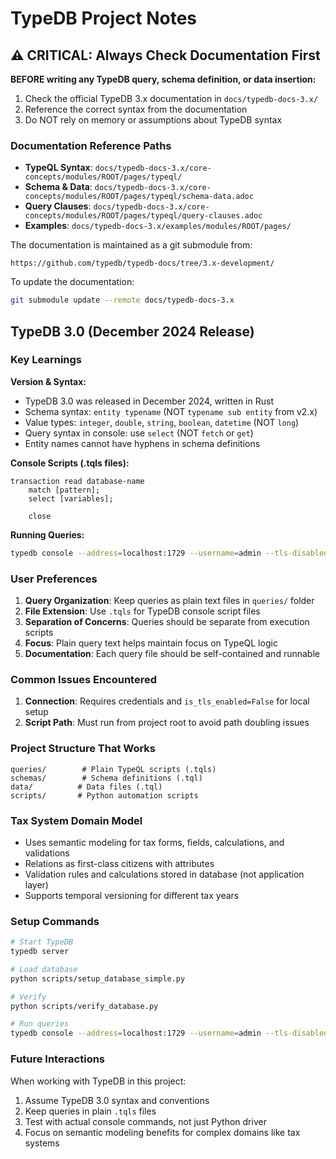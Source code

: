 # TypeDB Project Notes

## ⚠️ CRITICAL: Always Check Documentation First

**BEFORE writing any TypeDB query, schema definition, or data insertion:**
1. Check the official TypeDB 3.x documentation in `docs/typedb-docs-3.x/`
2. Reference the correct syntax from the documentation
3. Do NOT rely on memory or assumptions about TypeDB syntax

### Documentation Reference Paths
- **TypeQL Syntax**: `docs/typedb-docs-3.x/core-concepts/modules/ROOT/pages/typeql/`
- **Schema & Data**: `docs/typedb-docs-3.x/core-concepts/modules/ROOT/pages/typeql/schema-data.adoc`
- **Query Clauses**: `docs/typedb-docs-3.x/core-concepts/modules/ROOT/pages/typeql/query-clauses.adoc`
- **Examples**: `docs/typedb-docs-3.x/examples/modules/ROOT/pages/`

The documentation is maintained as a git submodule from:
```
https://github.com/typedb/typedb-docs/tree/3.x-development/
```

To update the documentation:
```bash
git submodule update --remote docs/typedb-docs-3.x
```

## TypeDB 3.0 (December 2024 Release)

### Key Learnings

**Version & Syntax:**
- TypeDB 3.0 was released in December 2024, written in Rust
- Schema syntax: `entity typename` (NOT `typename sub entity` from v2.x)
- Value types: `integer`, `double`, `string`, `boolean`, `datetime` (NOT `long`)
- Query syntax in console: use `select` (NOT `fetch` or `get`)
- Entity names cannot have hyphens in schema definitions

**Console Scripts (.tqls files):**
```typeql
transaction read database-name
    match [pattern];
    select [variables];
    
    close
```

**Running Queries:**
```bash
typedb console --address=localhost:1729 --username=admin --tls-disabled --password password --script=queries/file.tqls
```

### User Preferences

1. **Query Organization**: Keep queries as plain text files in `queries/` folder
2. **File Extension**: Use `.tqls` for TypeDB console script files
3. **Separation of Concerns**: Queries should be separate from execution scripts
4. **Focus**: Plain query text helps maintain focus on TypeQL logic
5. **Documentation**: Each query file should be self-contained and runnable

### Common Issues Encountered

1. **Connection**: Requires credentials and `is_tls_enabled=False` for local setup
2. **Script Path**: Must run from project root to avoid path doubling issues

### Project Structure That Works

```
queries/        # Plain TypeQL scripts (.tqls)
schemas/        # Schema definitions (.tql)
data/          # Data files (.tql)
scripts/       # Python automation scripts
```

### Tax System Domain Model

- Uses semantic modeling for tax forms, fields, calculations, and validations
- Relations as first-class citizens with attributes
- Validation rules and calculations stored in database (not application layer)
- Supports temporal versioning for different tax years

### Setup Commands

```bash
# Start TypeDB
typedb server

# Load database
python scripts/setup_database_simple.py

# Verify
python scripts/verify_database.py

# Run queries
typedb console --address=localhost:1729 --username=admin --tls-disabled --password password --script=queries/01-count-entities.tqls
```

### Future Interactions

When working with TypeDB in this project:
1. Assume TypeDB 3.0 syntax and conventions
2. Keep queries in plain `.tqls` files
3. Test with actual console commands, not just Python driver
4. Focus on semantic modeling benefits for complex domains like tax systems
